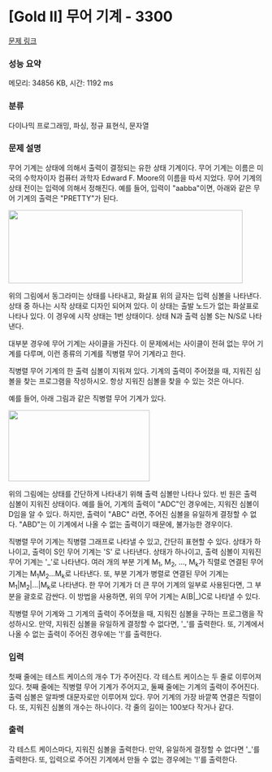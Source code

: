 # [Gold II] 무어 기계 - 3300 

[문제 링크](https://www.acmicpc.net/problem/3300) 

### 성능 요약

메모리: 34856 KB, 시간: 1192 ms

### 분류

다이나믹 프로그래밍, 파싱, 정규 표현식, 문자열

### 문제 설명

<p>무어 기계는 상태에 의해서 출력이 결정되는 유한 상태 기계이다. 무어 기계는 이름은 미국의 수학자이자 컴퓨터 과학자 Edward F. Moore의 이름을 따서 지었다. 무어 기계의 상태 전이는 입력에 의해서 정해진다. 예를 들어, 입력이 "aabba"이면, 아래와 같은 무어 기계의 출력은 "PRETTY"가 된다.</p>

<p><img alt="" src="" style="height:144px; width:461px"></p>

<p>위의 그림에서 동그라미는 상태를 나타내고, 화살표 위의 글자는 입력 심볼을 나타낸다. 상태 중 하나는 시작 상태로 디자인 되어져 있다. 이 상태는 출발 노드가 없는 화살표로 나타나 있다. 이 경우에 시작 상태는 1번 상태이다. 상태 N과 출력 심볼 S는 N/S로 나타낸다.</p>

<p>대부분 경우에 무어 기계는 사이클을 가진다. 이 문제에서는 사이클이 전혀 없는 무어 기계를 다루며, 이런 종류의 기계를 직병렬 무어 기계라고 한다.</p>

<p>직병렬 무어 기계의 한 출력 심볼이 지워져 있다. 기계의 출력이 주어졌을 때, 지워진 심볼을 찾는 프로그램을 작성하시오. 항상 지워진 심볼을 찾을 수 있는 것은 아니다.</p>

<p>예를 들어, 아래 그림과 같은 직병렬 무어 기계가 있다.</p>

<p><img alt="" src="" style="height:140px; width:278px"></p>

<p>위의 그림에는 상태를 간단하게 나타내기 위해 출력 심볼만 나타나 있다. 빈 원은 출력 심볼이 지워진 상태이다. 예를 들어, 기계의 출력이 "ADC"인 경우에는, 지워진 심볼이 D임을 알 수 있다. 하지만, 출력이 "ABC" 라면, 주어진 심볼을 유일하게 결정할 수 없다. "ABD"는 이 기계에서 나올 수 없는 출력이기 때문에, 불가능한 경우이다.</p>

<p>직병렬 무어 기계는 직병렬 그래프로 나타낼 수 있고, 간단히 표현할 수 있다. 상태가 하나이고, 출력이 S인 무어 기계는 'S' 로 나타낸다. 상태가 하나이고, 출력 심볼이 지워진 무어 기계는 '_'로 나타낸다. 여러 개의 부분 기계 M<sub>1</sub>, M<sub>2</sub>, ..., M<sub>k</sub>가 직렬로 연결된 무어 기계는 M<sub>1</sub>M<sub>2</sub>...M<sub>k</sub>로 나타낸다. 또, 부분 기계가 병렬로 연결된 무어 기계는 M<sub>1</sub>|M<sub>2</sub>|...|M<sub>k</sub>로 나타낸다. 한 무어 기계가 더 큰 무어 기계의 일부로 사용된다면, 그 부분을 괄호로 감싼다. 이 방법을 사용하면, 위의 무어 기계는 A(B|_)C로 나타낼 수 있다.</p>

<p>직병렬 무어 기계와 그 기계의 출력이 주어졌을 때, 지워진 심볼을 구하는 프로그램을 작성하시오. 만약, 지워진 심볼을 유일하게 결정할 수 없다면, '_'를 출력한다. 또, 기계에서 나올 수 없는 출력이 주어진 경우에는 '!'를 출력한다.</p>

### 입력 

 <p>첫째 줄에는 테스트 케이스의 개수 T가 주어진다. 각 테스트 케이스는 두 줄로 이루어져 있다. 첫째 줄에는 직병렬 무어 기계가 주어지고, 둘째 줄에는 기계의 출력이 주어진다. 출력 심볼은 알파벳 대문자로만 이루어져 있다. 무어 기계의 가장 바깥쪽 연결은 직렬이다. 또, 지워진 심볼의 개수는 하나이다. 각 줄의 길이는 100보다 작거나 같다.</p>

### 출력 

 <p>각 테스트 케이스마다, 지워진 심볼을 출력한다. 만약, 유일하게 결정할 수 없다면 '_'를 출력한다. 또, 입력으로 주어진 기계에서 만들 수 없는 경우에는 '!'를 출력한다.</p>

